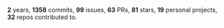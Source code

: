 **2** years, **1358** commits, **99** issues, **63** PRs, **81** stars, **19** personal projects, **32** repos contributed to.
